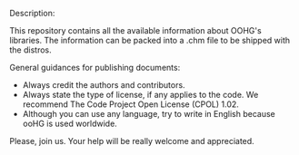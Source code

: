 Description:

This repository contains all the available information about OOHG's libraries.
The information can be packed into a .chm file to be shipped with the distros.

General guidances for publishing documents:
* Always credit the authors and contributors.
* Always state the type of license, if any applies to the code. We recommend The Code Project Open License (CPOL) 1.02.
* Although you can use any language, try to write in English because ooHG is used worldwide.

Please, join us.
Your help will be really welcome and appreciated.
